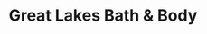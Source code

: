 ---
title: "Great Lakes Bath & Body"
url: /traverse-city/great-lakes-bath-und-body/
shop: Kosmetik
---